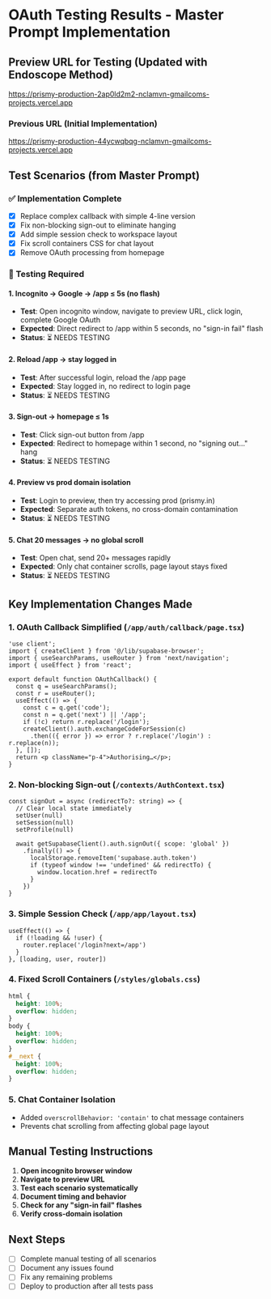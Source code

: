 # OAuth Testing Results - Master Prompt Implementation

## Preview URL for Testing (Updated with Endoscope Method)
https://prismy-production-2ap0ld2m2-nclamvn-gmailcoms-projects.vercel.app

### Previous URL (Initial Implementation)
https://prismy-production-44ycwqbqg-nclamvn-gmailcoms-projects.vercel.app

## Test Scenarios (from Master Prompt)

### ✅ Implementation Complete
- [x] Replace complex callback with simple 4-line version
- [x] Fix non-blocking sign-out to eliminate hanging
- [x] Add simple session check to workspace layout
- [x] Fix scroll containers CSS for chat layout
- [x] Remove OAuth processing from homepage

### 🧪 Testing Required

#### 1. Incognito → Google → /app ≤ 5s (no flash)
- **Test**: Open incognito window, navigate to preview URL, click login, complete Google OAuth
- **Expected**: Direct redirect to /app within 5 seconds, no "sign-in fail" flash
- **Status**: ⏳ NEEDS TESTING

#### 2. Reload /app → stay logged in
- **Test**: After successful login, reload the /app page
- **Expected**: Stay logged in, no redirect to login page
- **Status**: ⏳ NEEDS TESTING

#### 3. Sign-out → homepage ≤ 1s
- **Test**: Click sign-out button from /app
- **Expected**: Redirect to homepage within 1 second, no "signing out..." hang
- **Status**: ⏳ NEEDS TESTING

#### 4. Preview vs prod domain isolation
- **Test**: Login to preview, then try accessing prod (prismy.in)
- **Expected**: Separate auth tokens, no cross-domain contamination
- **Status**: ⏳ NEEDS TESTING

#### 5. Chat 20 messages → no global scroll
- **Test**: Open chat, send 20+ messages rapidly
- **Expected**: Only chat container scrolls, page layout stays fixed
- **Status**: ⏳ NEEDS TESTING

## Key Implementation Changes Made

### 1. OAuth Callback Simplified (`/app/auth/callback/page.tsx`)
```tsx
'use client';
import { createClient } from '@/lib/supabase-browser';
import { useSearchParams, useRouter } from 'next/navigation';
import { useEffect } from 'react';

export default function OAuthCallback() {
  const q = useSearchParams();
  const r = useRouter();
  useEffect(() => {
    const c = q.get('code'); 
    const n = q.get('next') || '/app';
    if (!c) return r.replace('/login');
    createClient().auth.exchangeCodeForSession(c)
      .then(({ error }) => error ? r.replace('/login') : r.replace(n));
  }, []);
  return <p className="p-4">Authorising…</p>;
}
```

### 2. Non-blocking Sign-out (`/contexts/AuthContext.tsx`)
```tsx
const signOut = async (redirectTo?: string) => {
  // Clear local state immediately
  setUser(null)
  setSession(null)
  setProfile(null)
  
  await getSupabaseClient().auth.signOut({ scope: 'global' })
    .finally(() => {
      localStorage.removeItem('supabase.auth.token')
      if (typeof window !== 'undefined' && redirectTo) {
        window.location.href = redirectTo
      }
    })
}
```

### 3. Simple Session Check (`/app/app/layout.tsx`)
```tsx
useEffect(() => {
  if (!loading && !user) {
    router.replace('/login?next=/app')
  }
}, [loading, user, router])
```

### 4. Fixed Scroll Containers (`/styles/globals.css`)
```css
html {
  height: 100%;
  overflow: hidden;
}
body {
  height: 100%;
  overflow: hidden;
}
#__next {
  height: 100%;
  overflow: hidden;
}
```

### 5. Chat Container Isolation
- Added `overscrollBehavior: 'contain'` to chat message containers
- Prevents chat scrolling from affecting global page layout

## Manual Testing Instructions

1. **Open incognito browser window**
2. **Navigate to preview URL**
3. **Test each scenario systematically**
4. **Document timing and behavior**
5. **Check for any "sign-in fail" flashes**
6. **Verify cross-domain isolation**

## Next Steps
- [ ] Complete manual testing of all scenarios
- [ ] Document any issues found
- [ ] Fix any remaining problems
- [ ] Deploy to production after all tests pass